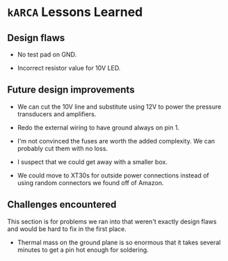 # `kARCA` Lessons Learned

## Design flaws

- No test pad on GND.

- Incorrect resistor value for 10V LED.

## Future design improvements

- We can cut the 10V line and substitute using 12V to power the pressure transducers and amplifiers.

- Redo the external wiring to have ground always on pin 1.

- I'm not convinced the fuses are worth the added complexity.
  We can probably cut them with no loss.

- I suspect that we could get away with a smaller box.

- We could move to XT30s for outside power connections instead of using random connectors we found
  off of Amazon.

## Challenges encountered

This section is for problems we ran into that weren't exactly design flaws and would be hard to fix
in the first place.

- Thermal mass on the ground plane is so enormous that it takes several minutes to get a pin hot
  enough for soldering.
